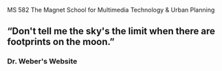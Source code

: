 MS 582 The Magnet School for Multimedia Technology & Urban Planning
## “Don't tell me the sky's the limit when there are footprints on the moon.”
### Dr. Weber's Website
